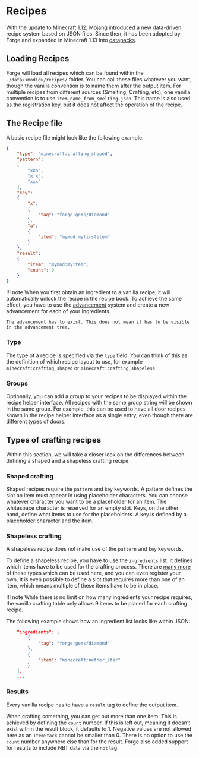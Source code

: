 Recipes
=======

With the update to Minecraft 1.12, Mojang introduced a new data-driven recipe system based on JSON files. Since then, it has been adopted by Forge and expanded in Minecraft 1.13 into [datapacks][datapack].

Loading Recipes
---------------
Forge will load all recipes which can be found within the `./data/<modid>/recipes/` folder. You can call these files whatever you want, though the vanilla convention is to name them after the output item. For multiple recipes from different sources (Smelting, Crafting, etc), one vanilla convention is to use `item_name_from_smelting.json`. This name is also used as the registration key, but it does not affect the operation of the recipe.

The Recipe file
---------------

A basic recipe file might look like the following example:

```json
{
    "type": "minecraft:crafting_shaped",
    "pattern":
    [
        "xxa",
        "x x",
        "xxx"
    ],
    "key":
    {
        "x":
        {
            "tag": "forge:gems/diamond"
        },
        "a":
        {
            "item": "mymod:myfirstitem"
        }
    },
    "result":
    {
        "item": "mymod:myitem",
        "count": 9
    }
}
```

!!! note
    When you first obtain an ingredient to a vanilla recipe, it will automatically unlock the recipe in the recipe book. To achieve the same effect, you have to use the [advancement][] system and create a new advancement for each of your ingredients.

    The advancement has to exist. This does not mean it has to be visible in the advancement tree.

### Type

The type of a recipe is specified via the `type` field. You can think of this as the definition of which recipe layout to use, for example `minecraft:crafting_shaped` or `minecraft:crafting_shapeless`.

### Groups

Optionally, you can add a group to your recipes to be displayed within the recipe helper interface. All recipes with the same group string will be shown in the same group. For example, this can be used to have all door recipes shown in the recipe helper interface as a single entry, even though there are different types of doors.

Types of crafting recipes
-----------------------------
Within this section, we will take a closer look on the differences between defining a shaped and a shapeless crafting recipe.

### Shaped crafting

Shaped recipes require the `pattern` and `key` keywords. A pattern defines the slot an item must appear in using placeholder characters. You can choose whatever character you want to be a placeholder for an item. The whitespace character is reserved for an empty slot. Keys, on the other hand, define what items to use for the placeholders. A key is defined by a placeholder character and the item.

### Shapeless crafting

A shapeless recipe does not make use of the `pattern` and `key` keywords.

To define a shapeless recipe, you have to use the `ingredients` list. It defines which items have to be used for the crafting process. There are [many more][wiki] of these types which can be used here, and you can even register your own. It is even possible to define a slot that requires more than one of an item, which means multiple of these items have to be in place.

!!! note
    While there is no limit on how many ingredients your recipe requires, the vanilla crafting table only allows 9 items to be placed for each crafting recipe.

The following example shows how an ingredient list looks like within JSON:

```json
    "ingredients": [
        {
            "tag": "forge:gems/diamond"
        },
        {
            "item": "minecraft:nether_star"
        }
    ],
    ...
```

### Results

Every vanilla recipe has to have a `result` tag to define the output item.

When crafting something, you can get out more than one item. This is achieved by defining the `count` number. If this is left out, meaning it doesn't exist within the result block, it defaults to 1. Negative values are not allowed here as an `ItemStack` cannot be smaller than 0. There is no option to use the `count` number anywhere else than for the result. Forge also added support for results to include NBT data via the `nbt` tag.

[datapack]: /concepts/data.md "TODO"
[advancement]: https://minecraft.fandom.com/wiki/Advancement
[wiki]: https://minecraft.gamepedia.com/Recipe
